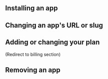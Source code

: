 ## Installing an app

## Changing an app's URL or slug

## Adding or changing your plan

(Redirect to billing section)

## Removing an app